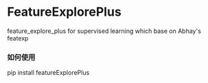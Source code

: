 # FeatureExplorePlus
feature_explore_plus for supervised learning which base on Abhay's featexp

### 如何使用
pip install featureExplorePlus
